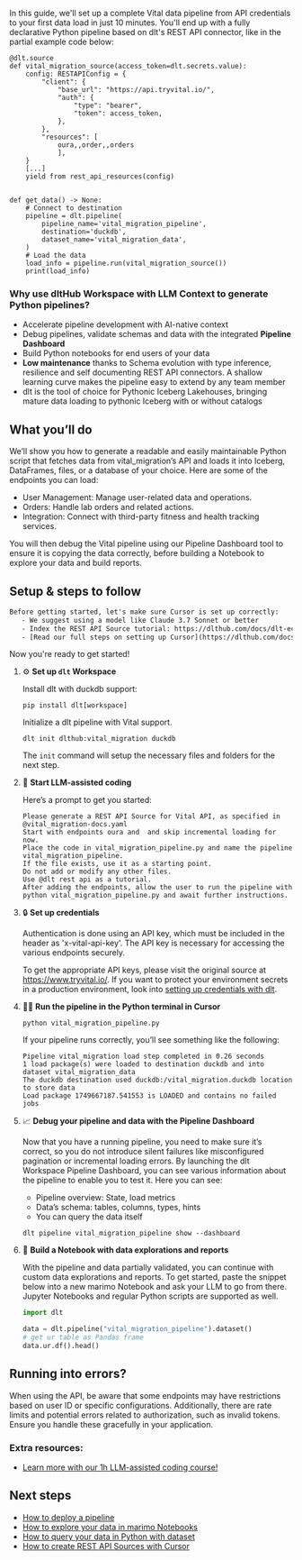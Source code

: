 In this guide, we'll set up a complete Vital data pipeline from API credentials to your first data load in just 10 minutes. You'll end up with a fully declarative Python pipeline based on dlt's REST API connector, like in the partial example code below:

```python-outcome
@dlt.source
def vital_migration_source(access_token=dlt.secrets.value):
    config: RESTAPIConfig = {
        "client": {
            "base_url": "https://api.tryvital.io/",
            "auth": {
                "type": "bearer",
                "token": access_token,
            },
        },
        "resources": [
            oura,,order,,orders
            ],
    }
    [...]
    yield from rest_api_resources(config)


def get_data() -> None:
    # Connect to destination
    pipeline = dlt.pipeline(
        pipeline_name='vital_migration_pipeline',
        destination='duckdb',
        dataset_name='vital_migration_data', 
    )
    # Load the data
    load_info = pipeline.run(vital_migration_source())
    print(load_info) 
```

### Why use dltHub Workspace with LLM Context to generate Python pipelines?

- Accelerate pipeline development with AI-native context
- Debug pipelines, validate schemas and data with the integrated **Pipeline Dashboard**
- Build Python notebooks for end users of your data
- **Low maintenance** thanks to Schema evolution with type inference, resilience and self documenting REST API connectors. A shallow learning curve makes the pipeline easy to extend by any team member
- dlt is the tool of choice for Pythonic Iceberg Lakehouses, bringing mature data loading to pythonic Iceberg with or without catalogs

## What you’ll do

We’ll show you how to generate a readable and easily maintainable Python script that fetches data from vital_migration’s API and loads it into Iceberg, DataFrames, files, or a database of your choice. Here are some of the endpoints you can load:

- User Management: Manage user-related data and operations.
- Orders: Handle lab orders and related actions.
- Integration: Connect with third-party fitness and health tracking services.

You will then debug the Vital pipeline using our Pipeline Dashboard tool to ensure it is copying the data correctly, before building a Notebook to explore your data and build reports.

## Setup & steps to follow

```default
Before getting started, let's make sure Cursor is set up correctly:
   - We suggest using a model like Claude 3.7 Sonnet or better
   - Index the REST API Source tutorial: https://dlthub.com/docs/dlt-ecosystem/verified-sources/rest_api/ and add it to context as **@dlt rest api**
   - [Read our full steps on setting up Cursor](https://dlthub.com/docs/dlt-ecosystem/llm-tooling/cursor-restapi#23-configuring-cursor-with-documentation)
```

Now you're ready to get started!

1. ⚙️ **Set up `dlt` Workspace**
    
    Install dlt with duckdb support:
    ```shell
    pip install dlt[workspace]
    ```

    Initialize a dlt pipeline with Vital support.
    ```shell
    dlt init dlthub:vital_migration duckdb
    ```

    The `init` command will setup the necessary files and folders for the next step.
    
2. 🤠 **Start LLM-assisted coding**
    
    Here’s a prompt to get you started:
    
    ```prompt
    Please generate a REST API Source for Vital API, as specified in @vital_migration-docs.yaml 
    Start with endpoints oura and  and skip incremental loading for now. 
    Place the code in vital_migration_pipeline.py and name the pipeline vital_migration_pipeline. 
    If the file exists, use it as a starting point. 
    Do not add or modify any other files. 
    Use @dlt rest api as a tutorial. 
    After adding the endpoints, allow the user to run the pipeline with python vital_migration_pipeline.py and await further instructions.
    ```

    
3. 🔒 **Set up credentials** 
    
    Authentication is done using an API key, which must be included in the header as 'x-vital-api-key'. The API key is necessary for accessing the various endpoints securely.
    
    To get the appropriate API keys, please visit the original source at https://www.tryvital.io/.
    If you want to protect your environment secrets in a production environment, look into [setting up credentials with dlt](https://dlthub.com/docs/walkthroughs/add_credentials).
    
4. 🏃‍♀️ **Run the pipeline in the Python terminal in Cursor**
    
    ```shell
    python vital_migration_pipeline.py
    ```
    
    If your pipeline runs correctly, you’ll see something like the following:
    
    ```shell
    Pipeline vital_migration load step completed in 0.26 seconds
    1 load package(s) were loaded to destination duckdb and into dataset vital_migration_data
    The duckdb destination used duckdb:/vital_migration.duckdb location to store data
    Load package 1749667187.541553 is LOADED and contains no failed jobs
    ```
    
5. 📈 **Debug your pipeline and data with the Pipeline Dashboard**

    Now that you have a running pipeline, you need to make sure it’s correct, so you do not introduce silent failures like misconfigured pagination or incremental loading errors. By launching the dlt Workspace Pipeline Dashboard, you can see various information about the pipeline to enable you to test it. Here you can see:
    - Pipeline overview: State, load metrics
    - Data’s schema: tables, columns, types, hints
    - You can query the data itself
    
    ```shell
    dlt pipeline vital_migration_pipeline show --dashboard
    ```
    
6. 🐍 **Build a Notebook with data explorations and reports**

    With the pipeline and data partially validated, you can continue with custom data explorations and reports. To get started, paste the snippet below into a new marimo Notebook and ask your LLM to go from there. Jupyter Notebooks and regular Python scripts are supported as well.

    
    ```python
    import dlt

   data = dlt.pipeline("vital_migration_pipeline").dataset()
   # get ur table as Pandas frame
   data.ur.df().head()
    ```

## Running into errors?

When using the API, be aware that some endpoints may have restrictions based on user ID or specific configurations. Additionally, there are rate limits and potential errors related to authorization, such as invalid tokens. Ensure you handle these gracefully in your application.

### Extra resources:

- [Learn more with our 1h LLM-assisted coding course!](https://www.youtube.com/watch?v=GGid70rnJuM)

## Next steps

- [How to deploy a pipeline](https://dlthub.com/docs/walkthroughs/deploy-a-pipeline)
- [How to explore your data in marimo Notebooks](https://dlthub.com/docs/general-usage/dataset-access/marimo)
- [How to query your data in Python with dataset](https://dlthub.com/docs/general-usage/dataset-access/dataset)
- [How to create REST API Sources with Cursor](https://dlthub.com/docs/dlt-ecosystem/llm-tooling/cursor-restapi)